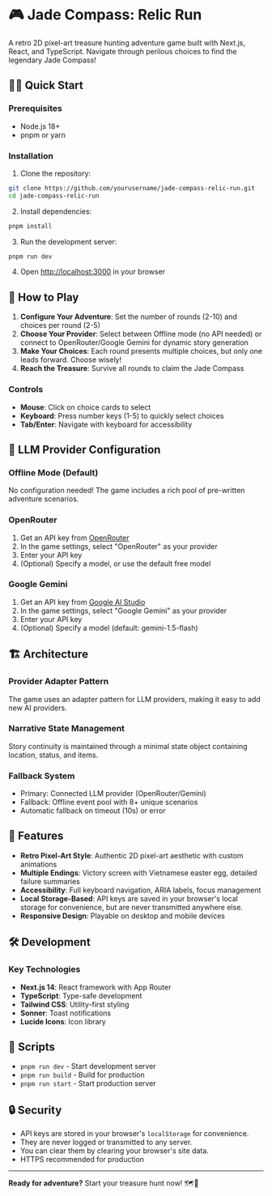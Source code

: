 # 🎮 Jade Compass: Relic Run

A retro 2D pixel-art treasure hunting adventure game built with Next.js, React, and TypeScript. Navigate through perilous choices to find the legendary Jade Compass!

## 🏃‍♂️ Quick Start

### Prerequisites
- Node.js 18+ 
- pnpm or yarn

### Installation

1. Clone the repository:
```bash
git clone https://github.com/yourusername/jade-compass-relic-run.git
cd jade-compass-relic-run
```

2. Install dependencies:
```bash
pnpm install
```

3. Run the development server:
```bash
pnpm run dev
```

4. Open [http://localhost:3000](http://localhost:3000) in your browser

## 🎯 How to Play

1. **Configure Your Adventure**: Set the number of rounds (2-10) and choices per round (2-5)
2. **Choose Your Provider**: Select between Offline mode (no API needed) or connect to OpenRouter/Google Gemini for dynamic story generation
3. **Make Your Choices**: Each round presents multiple choices, but only one leads forward. Choose wisely!
4. **Reach the Treasure**: Survive all rounds to claim the Jade Compass

### Controls
- **Mouse**: Click on choice cards to select
- **Keyboard**: Press number keys (1-5) to quickly select choices
- **Tab/Enter**: Navigate with keyboard for accessibility

## 🤖 LLM Provider Configuration

### Offline Mode (Default)
No configuration needed! The game includes a rich pool of pre-written adventure scenarios.

### OpenRouter
1. Get an API key from [OpenRouter](https://openrouter.ai/)
2. In the game settings, select "OpenRouter" as your provider
3. Enter your API key
4. (Optional) Specify a model, or use the default free model

### Google Gemini
1. Get an API key from [Google AI Studio](https://makersuite.google.com/app/apikey)
2. In the game settings, select "Google Gemini" as your provider
3. Enter your API key
4. (Optional) Specify a model (default: gemini-1.5-flash)

## 🏗️ Architecture

### Provider Adapter Pattern
The game uses an adapter pattern for LLM providers, making it easy to add new AI providers.

### Narrative State Management
Story continuity is maintained through a minimal state object containing location, status, and items.

### Fallback System
- Primary: Connected LLM provider (OpenRouter/Gemini)
- Fallback: Offline event pool with 8+ unique scenarios
- Automatic fallback on timeout (10s) or error

## 🎨 Features

- **Retro Pixel-Art Style**: Authentic 2D pixel-art aesthetic with custom animations
- **Multiple Endings**: Victory screen with Vietnamese easter egg, detailed failure summaries
- **Accessibility**: Full keyboard navigation, ARIA labels, focus management
- **Local Storage-Based**: API keys are saved in your browser's local storage for convenience, but are never transmitted anywhere else.
- **Responsive Design**: Playable on desktop and mobile devices

## 🛠️ Development

### Key Technologies
- **Next.js 14**: React framework with App Router
- **TypeScript**: Type-safe development
- **Tailwind CSS**: Utility-first styling
- **Sonner**: Toast notifications
- **Lucide Icons**: Icon library

## 📝 Scripts

- `pnpm run dev` - Start development server
- `pnpm run build` - Build for production
- `pnpm run start` - Start production server

## 🔒 Security

- API keys are stored in your browser's `localStorage` for convenience.
- They are never logged or transmitted to any server.
- You can clear them by clearing your browser's site data.
- HTTPS recommended for production

---

**Ready for adventure?** Start your treasure hunt now! 🗺️💎
